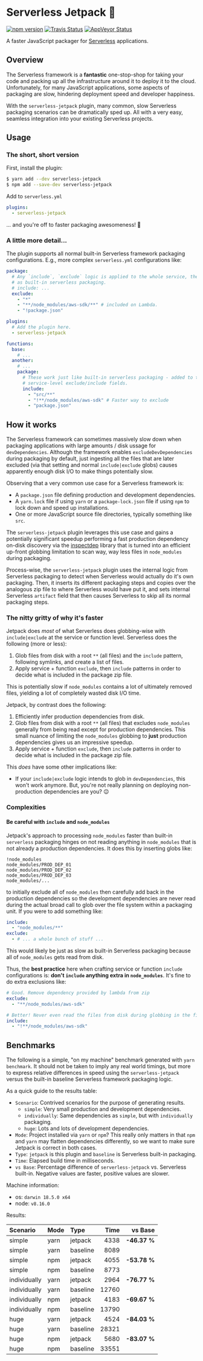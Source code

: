 Serverless Jetpack 🚀
====================
[![npm version][npm_img]][npm_site]
[![Travis Status][trav_img]][trav_site]
[![AppVeyor Status][appveyor_img]][appveyor_site]

A faster JavaScript packager for [Serverless][] applications.

## Overview

The Serverless framework is a **fantastic** one-stop-shop for taking your code and packing up all the infrastructure around it to deploy it to the cloud. Unfortunately, for many JavaScript applications, some aspects of packaging are slow, hindering deployment speed and developer happiness.

With the `serverless-jetpack` plugin, many common, slow Serverless packaging scenarios can be dramatically sped up. All with a very easy, seamless integration into your existing Serverless projects.

## Usage

### The short, short version

First, install the plugin:

```sh
$ yarn add --dev serverless-jetpack
$ npm add --save-dev serverless-jetpack
```

Add to `serverless.yml`

```yml
plugins:
  - serverless-jetpack
```

... and you're off to faster packaging awesomeness! 🚀

### A little more detail...

The plugin supports all normal built-in Serverless framework packaging configurations. E.g., more complex `serverless.yml` configurations like:

```yml
package:
  # Any `include`, `exclude` logic is applied to the whole service, the same
  # as built-in serverless packaging.
  # include: ...
  exclude:
    - "*"
    - "**/node_modules/aws-sdk/**" # included on Lambda.
    - "!package.json"

plugins:
  # Add the plugin here.
  - serverless-jetpack

functions:
  base:
    # ...
  another:
    # ...
    package:
      # These work just like built-in serverless packaging - added to the
      # service-level exclude/include fields.
      include:
        - "src/**"
        - "!**/node_modules/aws-sdk" # Faster way to exclude
        - "package.json"
```

## How it works

The Serverless framework can sometimes massively slow down when packaging applications with large amounts / disk ussage for `devDependencies`. Although the framework enables `excludeDevDependencies` during packaging by default, just ingesting all the files that are later excluded (via that setting and normal `include|exclude` globs) causes apparently enough disk I/O to make things potentially slow.

Observing that a very common use case for a Serverless framework is:

- A `package.json` file defining production and development dependencies.
- A `yarn.lock` file if using `yarn` or a `package-lock.json` file if using `npm` to lock down and speed up installations.
- One or more JavaScript source file directories, typically something like `src`.

The `serverless-jetpack` plugin leverages this use case and gains a potentially significant speedup performing a fast production dependency on-disk discovery via the [inspectdep][] library that is turned into an efficient up-front globbing limitation to scan way, way less files in `node_modules` during packaging.

Process-wise, the `serverless-jetpack` plugin uses the internal logic from Serverless packaging to detect when Serverless would actually do it's own packaging. Then, it inserts its different packaging steps and copies over the analogous zip file to where Serverless would have put it, and sets internal Serverless `artifact` field that then causes Serverless to skip all its normal packaging steps.

### The nitty gritty of why it's faster

Jetpack does _most_ of what Serverless does globbing-wise with `include|exclude` at the service or function level. Serverless does the following (more or less):

1. Glob files from disk with a root `**` (all files) and the `include` pattern, following symlinks, and create a list of files.
2. Apply service + function `exclude`, then `include` patterns in order to decide what is included in the package zip file.

This is potentially slow if `node_modules` contains a lot of ultimately removed files, yielding a lot of completely wasted disk I/O time.

Jetpack, by contrast does the following:

1. Efficiently infer production dependencies from disk.
2. Glob files from disk with a root `**` (all files) that excludes `node_modules` generally from being read except for production dependencies. This small nuance of limiting the `node_modules` globbing to **just** production dependencies gives us an impressive speedup.
3. Apply service + function `exclude`, then `include` patterns in order to decide what is included in the package zip file.

This _does_ have some other implications like:

* If your `include|exclude` logic intends to glob in `devDependencies`, this won't work anymore. But, you're not really planning on deploying non-production dependencies are you? 😉

### Complexities

#### Be careful with `include` and `node_modules`

Jetpack's approach to processing `node_modules` faster than built-in `serverless` packaging hinges on not reading anything in `node_modules` that is not already a production dependencies. It does this by inserting globs like:

```
!node_modules
node_modules/PROD_DEP_01
node_modules/PROD_DEP_02
node_modules/PROD_DEP_03
node_modules/...
```

to initially exclude all of `node_modules` then carefully add back in the production dependencies so the development dependencies are never read during the actual broad call to glob over the file system within a packaging unit. If you were to add something like:

```yml
include:
  - "node_modules/**"
exclude:
  - # ... a whole bunch of stuff ...
```

This would likely be just as slow as built-in Serverless packaging because all of `node_modules` gets read from disk.

Thus, the **best practice** here when crafting service or function `include` configurations is: **don't `include` anything extra in `node_modules`**. It's fine to do extra exclusions like:

```yml
# Good. Remove dependency provided by lambda from zip
exclude:
  - "**/node_modules/aws-sdk"

# Better! Never even read the files from disk during globbing in the first place!
include:
  - "!**/node_modules/aws-sdk"
```

## Benchmarks

The following is a simple, "on my machine" benchmark generated with `yarn benchmark`. It should not be taken to imply any real world timings, but more to express relative differences in speed using the `serverless-jetpack` versus the built-in baseline Serverless framework packaging logic.

As a quick guide to the results table:

- `Scenario`: Contrived scenarios for the purpose of generating results.
    - `simple`: Very small production and development dependencies.
    - `individually`: Same dependencies as `simple`, but with `individually` packaging.
    - `huge`: Lots and lots of development dependencies.
- `Mode`: Project installed via `yarn` or `npm`? This really only matters in that `npm` and `yarn` may flatten dependencies differently, so we want to make sure Jetpack is correct in both cases.
- `Type`: `jetpack` is this plugin and `baseline` is Serverless built-in packaging.
- `Time`: Elapsed build time in milliseconds.
- `vs Base`: Percentage difference of `serverless-jetpack` vs. Serverless built-in. Negative values are faster, positive values are slower.

Machine information:

* os:   `darwin 18.5.0 x64`
* node: `v8.16.0`

Results:

| Scenario     | Mode | Type     | Time  |      vs Base |
| :----------- | :--- | :------- | ----: | -----------: |
| simple       | yarn | jetpack  |  4338 | **-46.37 %** |
| simple       | yarn | baseline |  8089 |              |
| simple       | npm  | jetpack  |  4055 | **-53.78 %** |
| simple       | npm  | baseline |  8773 |              |
| individually | yarn | jetpack  |  2964 | **-76.77 %** |
| individually | yarn | baseline | 12760 |              |
| individually | npm  | jetpack  |  4183 | **-69.67 %** |
| individually | npm  | baseline | 13790 |              |
| huge         | yarn | jetpack  |  4524 | **-84.03 %** |
| huge         | yarn | baseline | 28321 |              |
| huge         | npm  | jetpack  |  5680 | **-83.07 %** |
| huge         | npm  | baseline | 33551 |              |

[Serverless]: https://serverless.com/
[lerna]: https://lerna.js.org/
[yarn workspaces]: https://yarnpkg.com/lang/en/docs/workspaces/
[inspectdep]: https://github.com/FormidableLabs/inspectdep/

[npm_img]: https://badge.fury.io/js/serverless-jetpack.svg
[npm_site]: http://badge.fury.io/js/serverless-jetpack
[trav_img]: https://api.travis-ci.com/FormidableLabs/serverless-jetpack.svg
[trav_site]: https://travis-ci.com/FormidableLabs/serverless-jetpack
[appveyor_img]: https://ci.appveyor.com/api/projects/status/github/formidablelabs/serverless-jetpack?branch=master&svg=true
[appveyor_site]: https://ci.appveyor.com/project/FormidableLabs/serverless-jetpack
